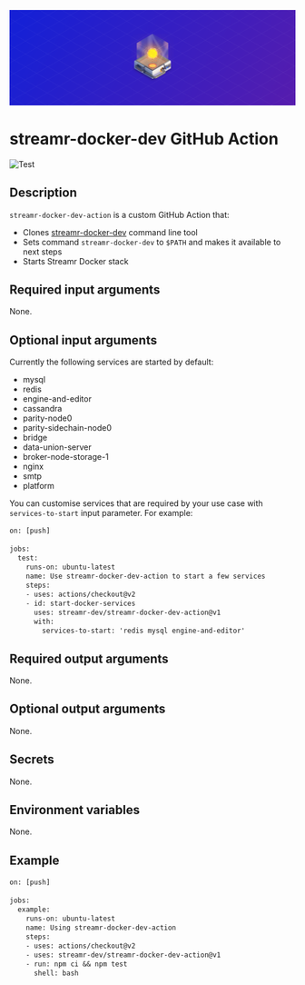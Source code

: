 <p align="center">
  <a href="https://streamr.network">
    <img alt="Streamr" src="https://raw.githubusercontent.com/streamr-dev/streamr-docker-dev-action/master/docker-header-img.png" width="1320" />
  </a>
</p>
<h1 align="left"></h1>

# streamr-docker-dev GitHub Action

![Test](https://github.com/streamr-dev/streamr-docker-dev-action/workflows/Test/badge.svg)

## Description
`streamr-docker-dev-action` is a custom GitHub Action that:
- Clones [streamr-docker-dev](https://github.com/streamr-dev/streamr-docker-dev/) command line tool
- Sets command `streamr-docker-dev` to `$PATH` and makes it available to next steps
- Starts Streamr Docker stack

## Required input arguments
None.

## Optional input arguments
Currently the following services are started by default:
- mysql
- redis
- engine-and-editor
- cassandra
- parity-node0
- parity-sidechain-node0
- bridge
- data-union-server
- broker-node-storage-1
- nginx
- smtp
- platform

You can customise services that are required by your use case with `services-to-start` input parameter.
For example:
```
on: [push]

jobs:
  test:
    runs-on: ubuntu-latest
    name: Use streamr-docker-dev-action to start a few services
    steps:
    - uses: actions/checkout@v2
    - id: start-docker-services
      uses: streamr-dev/streamr-docker-dev-action@v1
      with:
        services-to-start: 'redis mysql engine-and-editor'
```

## Required output arguments
None.

## Optional output arguments
None.

## Secrets
None.

## Environment variables
None.

## Example
```
on: [push]

jobs:
  example:
    runs-on: ubuntu-latest
    name: Using streamr-docker-dev-action
    steps:
    - uses: actions/checkout@v2
    - uses: streamr-dev/streamr-docker-dev-action@v1
    - run: npm ci && npm test
      shell: bash
```
